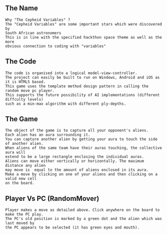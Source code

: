 ## The Name
	Why "The Cepheid Variables" ?
	The "Cepheid Variables" are some important stars which were discovered by 
	South African astronomers
	This is in line with the specified hackthon space theme as well as the more 
	obvious connection to coding with "variables"


## The Code
	The code is organised into a logical model-view-controller.
	The project can easily be built to run on Windows, Android and iOS as it is HTML5 based.
	This game uses the template method design pattern in calling the random move pc player.
	This supports the future possibility of AI implementations (different diffculty levels)
	such as a min-max algorithm with different ply-depths.


## The Game
	The object of the game is to capture all your opponent's aliens.
	Each alien has an aura surrounding it. 
	You can capture another alien by getting your aura to touch the side of another alien.
	When aliens of the same team have their auras touching, the collective aura will 
	extend to be a large rectangle enclosing the individual auras. 
	Aliens can move either vertically or horizontally. The maximum distance any alien 
	may move is  equal to the amount of aliens enclosed in its aura.
	Make a move by clicking on one of your aliens and then clicking on a valid new cell 
	on the board.

## Player Vs PC (RandomMover)
	Player makes a move as detailed above. Click anywhere on the board to make the PC play. 
	The PC's old position is marked by a green dot and the alien which was last moved by 
	the PC appears to be selected (it has green eyes and mouth).